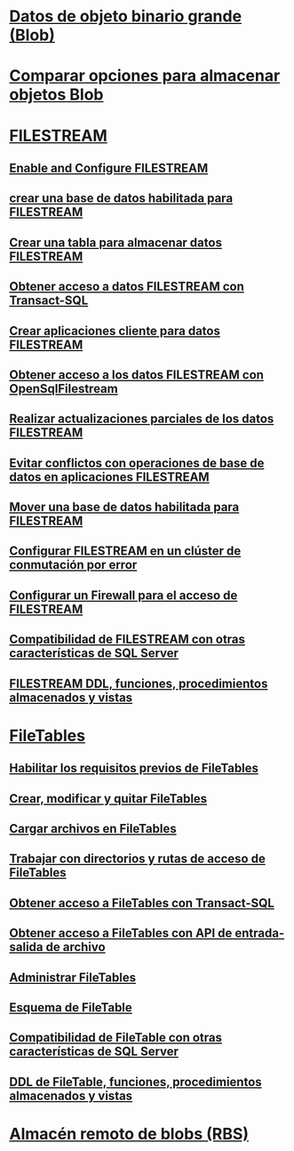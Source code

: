 # [Datos de objeto binario grande (Blob)](binary-large-object-blob-data-sql-server.md)
# [Comparar opciones para almacenar objetos Blob](compare-options-for-storing-blobs-sql-server.md)
# [FILESTREAM](filestream-sql-server.md)
## [Enable and Configure FILESTREAM](enable-and-configure-filestream.md)
## [crear una base de datos habilitada para FILESTREAM](create-a-filestream-enabled-database.md)
## [Crear una tabla para almacenar datos FILESTREAM](create-a-table-for-storing-filestream-data.md)
## [Obtener acceso a datos FILESTREAM con Transact-SQL](access-filestream-data-with-transact-sql.md)
## [Crear aplicaciones cliente para datos FILESTREAM](create-client-applications-for-filestream-data.md)
## [Obtener acceso a los datos FILESTREAM con OpenSqlFilestream](access-filestream-data-with-opensqlfilestream.md)
## [Realizar actualizaciones parciales de los datos FILESTREAM](make-partial-updates-to-filestream-data.md)
## [Evitar conflictos con operaciones de base de datos en aplicaciones FILESTREAM](avoid-conflicts-with-database-operations-in-filestream-applications.md)
## [Mover una base de datos habilitada para FILESTREAM](move-a-filestream-enabled-database.md)
## [Configurar FILESTREAM en un clúster de conmutación por error](set-up-filestream-on-a-failover-cluster.md)
## [Configurar un Firewall para el acceso de FILESTREAM](configure-a-firewall-for-filestream-access.md)
## [Compatibilidad de FILESTREAM con otras características de SQL Server](filestream-compatibility-with-other-sql-server-features.md)
## [FILESTREAM DDL, funciones, procedimientos almacenados y vistas](filestream-ddl-functions-stored-procedures-and-views.md)
# [FileTables](filetables-sql-server.md)
## [Habilitar los requisitos previos de FileTables](enable-the-prerequisites-for-filetable.md)
## [Crear, modificar y quitar FileTables](create-alter-and-drop-filetables.md)
## [Cargar archivos en FileTables](load-files-into-filetables.md)
## [Trabajar con directorios y rutas de acceso de FileTables](work-with-directories-and-paths-in-filetables.md)
## [Obtener acceso a FileTables con Transact-SQL](access-filetables-with-transact-sql.md)
## [Obtener acceso a FileTables con API de entrada-salida de archivo](access-filetables-with-file-input-output-apis.md)
## [Administrar FileTables](manage-filetables.md)
## [Esquema de FileTable](filetable-schema.md)
## [Compatibilidad de FileTable con otras características de SQL Server](filetable-compatibility-with-other-sql-server-features.md)
## [DDL de FileTable, funciones, procedimientos almacenados y vistas](filetable-ddl-functions-stored-procedures-and-views.md)
# [Almacén remoto de blobs (RBS)](remote-blob-store-rbs-sql-server.md)
